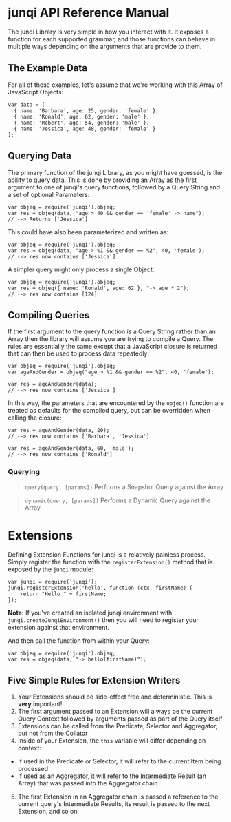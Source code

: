 # junqi API Reference Manual
The junqi Library is very simple in how you interact with it.  It exposes a function for each supported grammar, and those functions can behave in multiple ways depending on the arguments that are provide to them.

## The Example Data
For all of these examples, let's assume that we're working with this Array of JavaScript Objects:

    var data = [
      { name: 'Barbara', age: 25, gender: 'female' },
      { name: 'Ronald', age: 62, gender: 'male' },
      { name: 'Robert', age: 54, gender: 'male' },
      { name: 'Jessica', age: 48, gender: 'female' }
    ];

## Querying Data
The primary function of the junqi Library, as you might have guessed, is the ability to query data.  This is done by providing an Array as the first argument to one of junqi's query functions, followed by a Query String and a set of optional Parameters:

    var objeq = require('junqi').objeq;
    var res = objeq(data, "age > 40 && gender == 'female' -> name");
    // --> Returns ['Jessica']

This could have also been parameterized and written as:

    var objeq = require('junqi').objeq;
    var res = objeq(data, "age > %1 && gender == %2", 40, 'female');
    // --> res now contains ['Jessica']

A simpler query might only process a single Object:

    var objeq = require('junqi').objeq;
    var res = objeq({ name: 'Ronald', age: 62 }, "-> age * 2");
    // --> res now contains [124]

## Compiling Queries
If the first argument to the query function is a Query String rather than an Array then the library will assume you are trying to compile a Query.  The rules are essentially the same except that a JavaScript closure is returned that can then be used to process data repeatedly:

    var objeq = require('junqi').objeq;
    var ageAndGender = objeq("age > %1 && gender == %2", 40, 'female');

    var res = ageAndGender(data);
    // --> res now contains ['Jessica']

In this way, the parameters that are encountered by the `objeq()` function are treated as defaults for the compiled query, but can be overridden when calling the closure:

    var res = ageAndGender(data, 20);
    // --> res now contains ['Barbara', 'Jessica']

    var res = ageAndGender(data, 60, 'male');
    // --> res now contains ['Ronald']

### Querying
> `query(query, [params])`
> Performs a Snapshot Query against the Array

> `dynamic(query, [params])`
> Performs a Dynamic Query against the Array

# Extensions
Defining Extension Functions for junqi is a relatively painless process.  Simply register the function with the `registerExtension()` method that is exposed by the `junqi` module:

    var junqi = require('junqi');
    junqi.registerExtension('hello', function (ctx, firstName) {
        return "Hello " + firstName;
    });

**Note:** If you've created an isolated junqi environment with `junqi.createJunqiEnvironment()` then you will need to register your extension against that environment.

And then call the function from within your Query:

    var objeq = require('junqi').objeq;
    var res = objeq(data, "-> hello(firstName)");

## Five Simple Rules for Extension Writers
1. Your Extensions should be side-effect free and deterministic.  This is **very** important!
2. The first argument passed to an Extension will always be the current Query Context followed by arguments passed as part of the Query itself
3. Extensions can be called from the Predicate, Selector and Aggregator, but not from the Collator
4. Inside of your Extension, the `this` variable will differ depending on context:
  * If used in the Predicate or Selector, it will refer to the current Item being processed
  * If used as an Aggregator, it will refer to the Intermediate Result (an Array) that was passed into the Aggregator chain
5. The first Extension in an Aggregator chain is passed a reference to the current query's Intermediate Results, its result is passed to the next Extension, and so on
